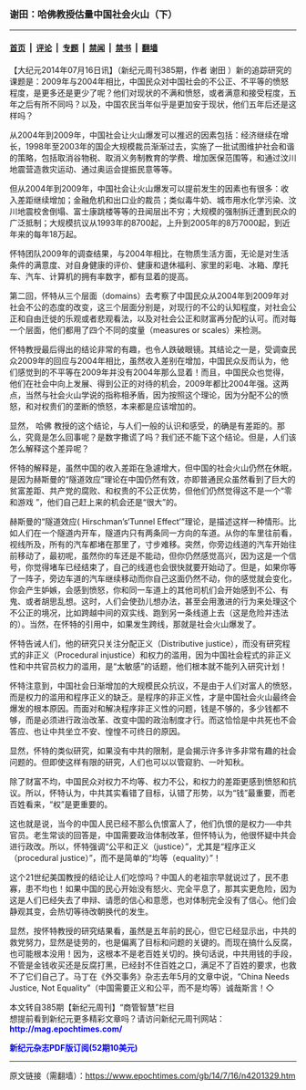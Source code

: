 ### 谢田：哈佛教授估量中国社会火山（下）

---

#### [首页](../../../..?n4201329) &nbsp;|&nbsp; [评论](../../../../../epoch-comment?n4201329) &nbsp;|&nbsp; [专题](../../../../../epoch-special?n4201329) &nbsp;|&nbsp; [禁闻](../../../../../epoch-news?n4201329) &nbsp;|&nbsp; [禁书](../../../../../books?n4201329) &nbsp;|&nbsp; [翻墙](https://github.com/gfw-breaker/nogfw/blob/master/README.md?n4201329)


<div class="post_content" id="artbody" itemprop="articleBody">
 <!-- article content begin -->
 <p>
  【大纪元2014年07月16日讯】（新纪元周刊385期，作者
  <ok href="https://www.epochtimes.com/gb/tag/%E8%B0%A2%E7%94%B0.html">
   谢田
  </ok>
  ）新的追踪研究的课题是：2009年与2004年相比，中国民众对中国社会的不公正、不平等的愤怒程度，是更多还是更少了呢？他们对现状的不满和愤怒，或者满意和接受程度，五年之后有所不同吗？以及，中国农民当年似乎是更加安于现状，他们五年后还是这样吗？
 </p>
 <p>
  从2004年到2009年，中国社会让火山爆发可以推迟的因素包括：经济继续在增长，1998年至2003年的国企大规模裁员渐渐过去，实施了一批试图维护社会和谐的策略，包括取消谷物税、取消义务制教育的学费、增加医保范围等，和通过汶川地震营造救灾运动、通过奥运会提振民意等等。
 </p>
 <p>
  但从2004年到2009年，中国社会让火山爆发可以提前发生的因素也有很多：收入差距继续增加；金融危机和出口业的裁员；类似毒牛奶、城市用水化学污染、汶川地震校舍倒塌、富士康跳楼等等的丑闻层出不穷；大规模的强制拆迁遭到民众的广泛抵制；大规模抗议从1993年的8700起，上升到2005年的8万7000起，到近年来的每年18万起。
 </p>
 <p>
  怀特团队2009年的调查结果，与2004年相比，在物质生活方面，无论是对生活条件的满意度、对自身健康的评价、健康和退休福利、家里的彩电、冰箱、摩托车、汽车、计算机的拥有率数字，都有显着的提高。
 </p>
 <p>
  第二回，怀特从三个层面（domains）去考察了中国民众从2004年到2009年对社会不公的态度的改变，这三个层面分别是，对现行的不公的认知程度，对社会公正和自由迁徙的乐观或者悲观看法，以及对社会公正和财富再分配的认可。而对每一个层面，他们都用了四个不同的度量（measures or scales）来检测。
 </p>
 <p>
  怀特教授最后得出的结论非常的有趣，也令人跌破眼镜。其结论之一是，受调查民众2009年的回应与2004年相比，虽然收入差别在增加，中国民众反而认为，他们感觉到的不平等在2009年并没有2004年那么显着！而且，中国民众也觉得，他们在社会中向上发展、得到公正的对待的机会，2009年都比2004年强。这两点，当然与社会火山学说的指称相矛盾，因为按照这个理论，因为分配不公的愤怒，和对权贵们的垄断的愤怒，本来都是应该增加的。
 </p>
 <p>
  显然，
  <ok href="https://www.epochtimes.com/gb/tag/%E5%93%88%E4%BD%9B.html">
   哈佛
  </ok>
  教授的这个结论，与人们一般的认识和感受，的确是有差距的。那么，究竟是怎么回事呢？是数字撒谎了吗？我们还不能下这个结论。但是，人们该怎么解释这个差异呢？
 </p>
 <p>
  怀特的解释是，虽然中国的收入差距在急遽增大，但中国的社会火山仍然在休眠，是因为赫斯曼的“隧道效应”理论在中国仍然有效，亦即普通民众虽然看到了巨大的贫富差距、共产党的腐败、和权贵的不公正优势，但他们仍然觉得这不是一个“零和游戏 ”，他们自己赶上来的机会还是“很大”的。
 </p>
 <p>
  赫斯曼的“隧道效应( Hirschman’s‘Tunnel Effect’”理论，是描述这样一种情形。比如人们在一个隧道内开车，隧道内只有两条同一方向的车道。从你的车里往前看，视线所及，所有的汽车都堵在那里了，寸步难移。突然，你旁边线道的汽车开始往前移动了，最初呢，虽然你的车还是不能动，但你仍然感觉高兴，因为这是一个信号，你觉得堵车已经结束了，自己的线道也会很快就要开始动了。但是，如果你等了一阵子，旁边车道的汽车继续移动而你自己这面仍然不动，你的感觉就会变化，你会产生妒嫉，会感到愤怒，你和同一车道上的其他司机们会开始感到不公、有鬼、或者胡思乱想。这时，人们会使劲儿想办法，甚至会用激进的行为来处理这个不公正的境况，比如跨越中间的双实线、跑到另一条线道上去（这是危险并违法的）。当然，在怀特的引用中，如果发生跨线，那就是社会火山爆发了。
 </p>
 <p>
  怀特告诫人们，他的研究只关注分配正义（Distributive justice），而没有研究程式的非正义（Procedural injustice）和权力的滥用，因为中国社会程式的非正义性和中共官员权力的滥用，是“太敏感”的话题，他们根本就不能列入研究计划！
 </p>
 <p>
  怀特注意到，中国社会日渐增加的大规模民众抗议，不是由于人们对富人的愤怒，而是权力的滥用和程序正义的缺乏。是程序的非正义性，才是中国社会火山最终会爆发的根本原因。而面对和解决程序非正义性的问题，钱是不够的，多少钱都不够，而是必须进行政治改革、改变中国的政治制度才行。而这恰恰是中共死也不会答应、也让中共坐立不安、惶惶不可终日的原因。
 </p>
 <p>
  显然，怀特的类似研究，如果没有中共的限制，是会揭示许多许多非常有趣的社会问题的。但即使这样有限的研究，人们也可以以管窥豹、一叶知秋。
 </p>
 <p>
  除了财富不均，中国民众对权力不均等、权力不公，和权力的差距更感到愤怒和抗议。所以，怀特认为，中共其实看错了目标，认错了形势，以为“钱”最重要，而老百姓看来，“权”是更重要的。
 </p>
 <p>
  这也就是说，当今的中国人民已经不那么仇恨富人了，他们仇恨的是权力──中共官员。老生常谈的回答是，中国需要政治体制改革，但怀特认为，他很怀疑中共会进行政改。所以，怀特强调“公平和正义（justice）”，尤其是“程序正义（procedural justice）”，而不是简单的“均等（equality）”！
 </p>
 <p>
  这个21世纪美国教授的结论让人们吃惊吗？中国人的老祖宗早就说过了，民不患寡，患不均也！如果中国的民心开始没有怒火、完全平息了，那其实更危险，因为这是人们已经失去了申辩、请愿的信心和意愿，也对体制完全没有了信心。他们会静观其变，会热切等待改朝换代的发生。
 </p>
 <p>
  显然，按怀特教授的研究结果看，虽然是五年前的民心，但它已经显示出，中共的救党努力，显然是徒劳的，也是偏离了目标和问题的关键的。而现在搞什么反腐，也可能根本没用！因为，这根本不是老百姓关切的。换句话说，中共用钱的手段，不管是金钱收买还是反腐打黑，已经封不住百姓之口，满足不了百姓的要求，也救不了它们自己了。马丁在《外交事务》杂志去年5月的文章中说，“China Needs Justice, Not Equality”（中国需要正义和公平，而不是均等）诚哉斯言！◇
 </p>
 <p>
  本文转自385期【新纪元周刊】“商管智慧”栏目
  <br/>
  想提前看到新纪元更多精彩文章吗？请访问新纪元周刊网站：
  <br/>
  <ok href="http://mag.epochtimes.com/ " target="_blank">
   <font color="blue">
    <b>
     http://mag.epochtimes.com/
    </b>
   </font>
  </ok>
 </p>
 <p>
  <ok href="http://mag.epochtimes.com/pdfmag/home.html">
   <font color="blue">
    <b>
     新纪元杂志PDF版订阅(52期10美元)
    </b>
   </font>
  </ok>
 </p>
 <!-- article content end -->
 <div id="below_article_ad">
 </div>
</div>


---

原文链接（需翻墙）：https://www.epochtimes.com/gb/14/7/16/n4201329.htm